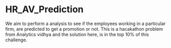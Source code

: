 # HR_AV_Prediction
We aim to perform a analysis to see if the employees working in a particular firm, are predicted to get a promotion or not.
This is a hacakathon problem from Analytics vidhya and the solution here, is in the top 10% of this challenge.
